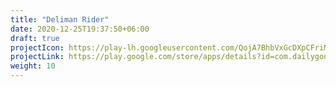 ```yaml
---
title: "Deliman Rider"
date: 2020-12-25T19:37:50+06:00
draft: true
projectIcon: https://play-lh.googleusercontent.com/QojA7BhbVxGcDXpCFriMyNBG2lEPIcbPtM5EwYSWP6oGP74MslPdp5oy3Q6oe1eMY-yj=s360
projectLink: https://play.google.com/store/apps/details?id=com.dailygoods.delimanrider
weight: 10
---
```


